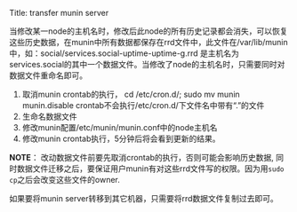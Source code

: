 Title: transfer munin server

当修改某一node的主机名时，修改后此node的所有历史记录都会消失，可以恢复这些历史数据，在munin中所有数据都保存在rrd文件中，此文件在/var/lib/munin中，如：social/services.social-uptime-uptime-g.rrd 是主机名为services.social的其中一个数据文件。当修改了node的主机名时，只需要同时对数据文件重命名即可。

1. 取消munin crontab的执行， cd /etc/cron.d/; sudo mv munin munin.disable
    crontab不会执行/etc/cron.d/下文件名中带有“.”的文件
2. 生命名数据文件
3. 修改munin配置/etc/munin/munin.conf中的node主机名
4. 修改munin crontab执行，5分钟后将会看到更新的结果。

**NOTE**： 改动数据文件前要先取消crontab的执行，否则可能会影响历史数据, 同时数据文件迁移之后，要保证用户munin有对这些rrd文件写的权限。因为用`sudo cp`之后会改变这些文件的owner.

如果要将munin server转移到其它机器，只需要将rrd数据文件复制过去即可。
